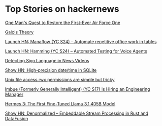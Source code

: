 # Top Stories on hackernews <br />
[One Man's Quest to Restore the First-Ever Air Force One](https://www.atlasobscura.com/articles/first-air-force-one)

[Galois Theory](https://golem.ph.utexas.edu/category/2024/08/galois_theory.html)

[Launch HN: Manaflow (YC S24) – Automate repetitive office work in tables]()

[Launch HN: Hamming (YC S24) – Automated Testing for Voice Agents]()

[Detecting Sign Language in News Videos](https://vrroom.github.io/blog/2024/08/11/sign-detection.html)

[Show HN: High-precision date/time in SQLite](https://antonz.org/sqlean-time/)

[Unix file access rwx permissions are simple but tricky](https://igoro.pro/a-reminder-unix-file-access-rwx-permissions-are-simple-but-tricky/)

[Imbue (Formerly Generally Intelligent) (YC S17) Is Hiring an Engineering Manager]()

[Hermes 3: The First Fine-Tuned Llama 3.1 405B Model](https://lambdalabs.com/blog/unveiling-hermes-3-the-first-fine-tuned-llama-3.1-405b-model-is-on-lambdas-cloud)

[Show HN: Denormalized – Embeddable Stream Processing in Rust and DataFusion](https://github.com/probably-nothing-labs/denormalized)
